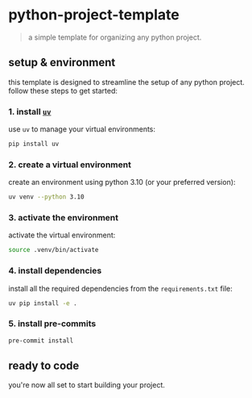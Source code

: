 # python-project-template  
> a simple template for organizing any python project.

## setup & environment

this template is designed to streamline the setup of any python project. follow these steps to get started:

### 1. install [`uv`](https://github.com/astral-sh/uv/)

use `uv` to manage your virtual environments:

```bash
pip install uv
```

### 2. create a virtual environment

create an environment using python 3.10 (or your preferred version):

```bash
uv venv --python 3.10
```

### 3. activate the environment

activate the virtual environment:

```bash
source .venv/bin/activate
```

### 4. install dependencies

install all the required dependencies from the `requirements.txt` file:

```bash
uv pip install -e .
```

### 5. install pre-commits

```bash
pre-commit install
```

## ready to code  
you're now all set to start building your project.
